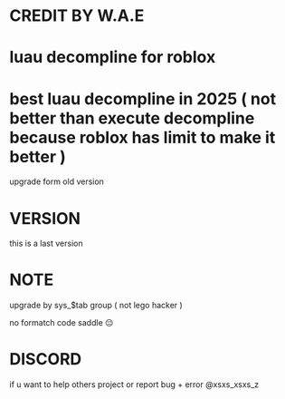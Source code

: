 # CREDIT BY W.A.E
# luau decompline for roblox
# best luau decompline in 2025 ( not better than execute decompline because roblox has limit to make it better )

upgrade form old version

# VERSION

this is a last version 

# NOTE

upgrade by sys_$tab group ( not lego hacker )

no formatch code saddle 😔

# DISCORD

if u want to help others project or report bug + error @xsxs_xsxs_z
